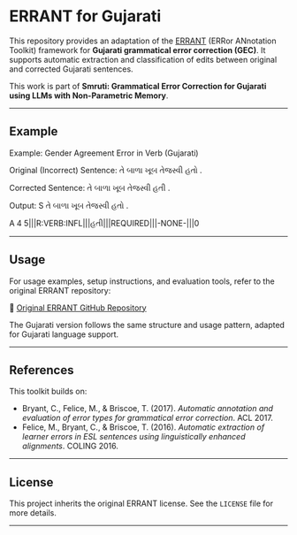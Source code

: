 # ERRANT for Gujarati

This repository provides an adaptation of the [ERRANT](https://github.com/chrisjbryant/errant) (ERRor ANnotation Toolkit) framework for **Gujarati grammatical error correction (GEC)**. It supports automatic extraction and classification of edits between original and corrected Gujarati sentences.

This work is part of **Smruti: Grammatical Error Correction for Gujarati using LLMs with Non-Parametric Memory**.

---

## Example

Example: Gender Agreement Error in Verb (Gujarati)

Original (Incorrect) Sentence:
તે બાળા ખૂબ તેજસ્વી હતો .

Corrected Sentence:
તે બાળા ખૂબ તેજસ્વી હતી .

Output:
S તે બાળા ખૂબ તેજસ્વી હતો .

A 4 5|||R:VERB:INFL|||હતી|||REQUIRED|||-NONE-|||0

---

## Usage

For usage examples, setup instructions, and evaluation tools, refer to the original ERRANT repository:

🔗 [Original ERRANT GitHub Repository](https://github.com/chrisjbryant/errant)

The Gujarati version follows the same structure and usage pattern, adapted for Gujarati language support.

---

## References

This toolkit builds on:

- Bryant, C., Felice, M., & Briscoe, T. (2017). *Automatic annotation and evaluation of error types for grammatical error correction*. ACL 2017.  
- Felice, M., Bryant, C., & Briscoe, T. (2016). *Automatic extraction of learner errors in ESL sentences using linguistically enhanced alignments*. COLING 2016.

---

## License

This project inherits the original ERRANT license. See the `LICENSE` file for more details.

---
